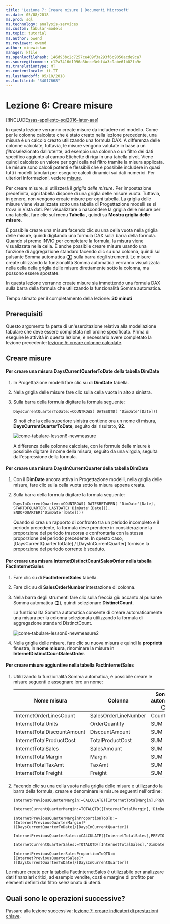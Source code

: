 ```yaml
---
title: 'Lezione 7: Creare misure | Documenti Microsoft'
ms.date: 05/08/2018
ms.prod: sql
ms.technology: analysis-services
ms.custom: tabular-models
ms.topic: tutorial
ms.author: owend
ms.reviewer: owend
author: minewiskan
manager: kfile
ms.openlocfilehash: 146d93bc2c7257ce409f3a293f6c9050acde9ca7
ms.sourcegitcommit: c12a7416d1996a3bcce3ebf4a3c9abe61b02fb9e
ms.translationtype: MT
ms.contentlocale: it-IT
ms.lasthandoff: 05/10/2018
ms.locfileid: "34017668"
---
```

# <a name="lesson-6-create-measures"></a>Lezione 6: Creare misure
[!INCLUDE[ssas-appliesto-sql2016-later-aas](../includes/ssas-appliesto-sql2016-later-aas.md)]

In questa lezione verranno create misure da includere nel modello. Come per le colonne calcolate che è stato creato nella lezione precedente, una misura è un calcolo creato utilizzando una formula DAX. A differenza delle colonne calcolate, tuttavia, le misure vengono valutate in base a un *filtro*selezionato dall'utente, ad esempio una colonna o un filtro dei dati specifico aggiunto al campo Etichette di riga in una tabella pivot. Viene quindi calcolato un valore per ogni cella nel filtro tramite la misura applicata. Le misure sono calcoli potenti e flessibili che è possibile includere in quasi tutti i modelli tabulari per eseguire calcoli dinamici sui dati numerici. Per ulteriori informazioni, vedere [misure](../analysis-services/tabular-models/measures-ssas-tabular.md).  
  
Per creare misure, si utilizzerà il *griglia delle misure*. Per impostazione predefinita, ogni tabella dispone di una griglia delle misure vuota. Tuttavia, in genere, non vengono create misure per ogni tabella. La griglia delle misure viene visualizzata sotto una tabella di Progettazione modelli se si trova in Vista dati. Per visualizzare o nascondere la griglia delle misure per una tabella, fare clic sul menu **Tabella** , quindi su **Mostra griglia delle misure**.  
  
È possibile creare una misura facendo clic su una cella vuota nella griglia delle misure, quindi digitando una formula DAX sulla barra della formula. Quando si preme INVIO per completare la formula, la misura viene visualizzata nella cella. È anche possibile creare misure usando una funzione di aggregazione standard facendo clic su una colonna, quindi sul pulsante Somma automatica (**∑**) sulla barra degli strumenti. Le misure create utilizzando la funzionalità Somma automatica verranno visualizzata nella cella della griglia delle misure direttamente sotto la colonna, ma possono essere spostate.  
  
In questa lezione verranno create misure sia immettendo una formula DAX sulla barra della formula che utilizzando la funzionalità Somma automatica.  
  
Tempo stimato per il completamento della lezione: **30 minuti**  
  
## <a name="prerequisites"></a>Prerequisiti  
Questo argomento fa parte di un'esercitazione relativa alla modellazione tabulare che deve essere completata nell'ordine specificato. Prima di eseguire le attività in questa lezione, è necessario avere completato la lezione precedente: [lezione 5: creare colonne calcolate](../analysis-services/lesson-5-create-calculated-columns.md).  
  
## <a name="create-measures"></a>Creare misure  
  
#### <a name="to-create-a-dayscurrentquartertodate-measure-in-the-dimdate-table"></a>Per creare una misura DaysCurrentQuarterToDate della tabella DimDate  
  
1.  In Progettazione modelli fare clic su di **DimDate** tabella.  
  
2.  Nella griglia delle misure fare clic sulla cella vuota in alto a sinistra.  
  
3.  Sulla barra della formula digitare la formula seguente:  
  
    ```
    DaysCurrentQuarterToDate:=COUNTROWS( DATESQTD( 'DimDate'[Date])) 
    ```
  
    Si noti che la cella superiore sinistra contiene ora un nome di misura, **DaysCurrentQuarterToDate**, seguito dal risultato, **92**.
    
      ![come-tabulare-lesson6-newmeasure](../analysis-services/media/as-tabular-lesson6-newmeasure.png) 
    
    A differenza delle colonne calcolate, con le formule delle misure è possibile digitare il nome della misura, seguito da una virgola, seguita dall'espressione della formula.

  
#### <a name="to-create-a-daysincurrentquarter-measure-in-the-dimdate-table"></a>Per creare una misura DaysInCurrentQuarter della tabella DimDate  
  
1.  Con il **DimDate** ancora attiva in Progettazione modelli, nella griglia delle misure, fare clic sulla cella vuota sotto la misura appena creata.  
  
2.  Sulla barra della formula digitare la formula seguente:  
  
    ```
    DaysInCurrentQuarter:=COUNTROWS( DATESBETWEEN( 'DimDate'[Date], STARTOFQUARTER( LASTDATE('DimDate'[Date])), ENDOFQUARTER('DimDate'[Date])))
    ```
  
    Quando si crea un rapporto di confronto tra un periodo incompleto e il periodo precedente, la formula deve prendere in considerazione la proporzione del periodo trascorsa e confrontarla con la stessa proporzione del periodo precedente. In questo caso, [DaysCurrentQuarterToDate] / [DaysInCurrentQuarter] fornisce la proporzione del periodo corrente è scaduto.  
  
#### <a name="to-create-an-internetdistinctcountsalesorder-measure-in-the-factinternetsales-table"></a>Per creare una misura InternetDistinctCountSalesOrder nella tabella FactInternetSales  
  
1.  Fare clic su di **FactInternetSales** tabella.   
  
2.  Fare clic su di **SalesOrderNumber** intestazione di colonna.  
  
3.  Nella barra degli strumenti fare clic sulla freccia giù accanto al pulsante Somma automatica (**∑**), quindi selezionare **DistinctCount**.  
  
    La funzionalità Somma automatica consente di creare automaticamente una misura per la colonna selezionata utilizzando la formula di aggregazione standard DistinctCount.  
    
       ![come-tabulare-lesson6-newmeasure2](../analysis-services/media/as-tabular-lesson6-newmeasure2.png)
  
4.  Nella griglia delle misure, fare clic su nuova misura e quindi la **proprietà** finestra, in **nome misura**, rinominare la misura in **InternetDistinctCountSalesOrder**. 
 
  
#### <a name="to-create-additional-measures-in-the-factinternetsales-table"></a>Per creare misure aggiuntive nella tabella FactInternetSales  
  
1.  Utilizzando la funzionalità Somma automatica, è possibile creare le misure seguenti e assegnare loro un nome:  
  
    |Nome misura|Colonna|Somma automatica (∑)|Formula|  
    |----------------|----------|-----------------|-----------|  
    |InternetOrderLinesCount|SalesOrderLineNumber|Count|=COUNTA([SalesOrderLineNumber])|  
    |InternetTotalUnits|OrderQuantity|SUM|=SUM([OrderQuantity])|  
    |InternetTotalDiscountAmount|DiscountAmount|SUM|=SUM([DiscountAmount])|  
    |InternetTotalProductCost|TotalProductCost|SUM|=SUM([TotalProductCost])|  
    |InternetTotalSales|SalesAmount|SUM|=SUM([SalesAmount])|  
    |InternetTotalMargin|Margin|SUM|=SUM([Margin])|  
    |InternetTotalTaxAmt|TaxAmt|SUM|=SUM([TaxAmt])|  
    |InternetTotalFreight|Freight|SUM|=SUM([Freight])|  
  
2.  Facendo clic su una cella vuota nella griglia delle misure e utilizzando la barra della formula, creare e denominare le misure seguenti nell'ordine:  
  
      ```
      InternetPreviousQuarterMargin:=CALCULATE([InternetTotalMargin],PREVIOUSQUARTER('DimDate'[Date]))
      ```
      
      ```
      InternetCurrentQuarterMargin:=TOTALQTD([InternetTotalMargin],'DimDate'[Date])
      ```
  
      ```
      InternetPreviousQuarterMarginProportionToQTD:=[InternetPreviousQuarterMargin]*([DaysCurrentQuarterToDate]/[DaysInCurrentQuarter])
      ```
  
      ```
      InternetPreviousQuarterSales:=CALCULATE([InternetTotalSales],PREVIOUSQUARTER('DimDate'[Date]))
      ```
  
      ```
      InternetCurrentQuarterSales:=TOTALQTD([InternetTotalSales],'DimDate'[Date])
      ```
      
      ```
      InternetPreviousQuarterSalesProportionToQTD:=[InternetPreviousQuarterSales]*([DaysCurrentQuarterToDate]/[DaysInCurrentQuarter])
      ```
  
Le misure create per la tabella FactInternetSales è utilizzabile per analizzare dati finanziari critici, ad esempio vendite, costi e margine di profitto per elementi definiti dal filtro selezionato di utenti.  
  
## <a name="whats-next"></a>Quali sono le operazioni successive?
Passare alla lezione successiva: [lezione 7: creare indicatori di prestazioni chiave](../analysis-services/lesson-7-create-key-performance-indicators.md).  

  
